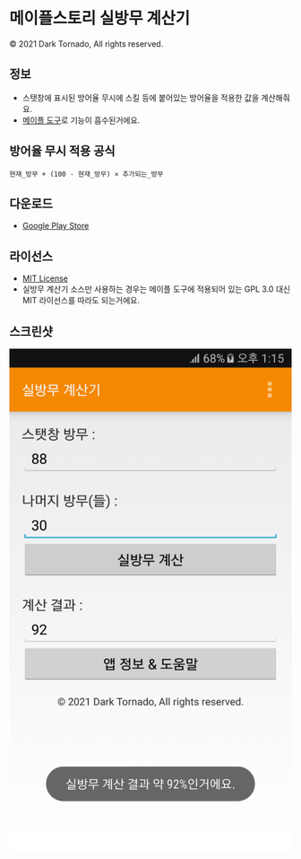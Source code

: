 # 메이플스토리 실방무 계산기

© 2021 Dark Tornado, All rights reserved.

## 정보
* 스탯창에 표시된 방어율 무시에 스킬 등에 붙어있는 방어율을 적용한 값을 계산해줘요.
* [메이플 도구](https://github.com/DarkTornado/MapleTools)로 기능이 흡수된거에요.

## 방어율 무시 적용 공식
`현재_방무 + (100 - 현재_방무) × 추가되는_방무`

## 다운로드
* [Google Play Store](https://play.google.com/store/apps/details?id=com.darktornado.mapleignoredefcalc)

## 라이선스
* [MIT License](https://github.com/DarkTornado/MapleIgnoreDEFCalc/blob/main/LICENSE)
* 실방무 계산기 소스만 사용하는 경우는 메이플 도구에 적용되어 있는 GPL 3.0 대신 MIT 라이선스를 따라도 되는거에요.

## 스크린샷
<img src="https://raw.githubusercontent.com/DarkTornado/MapleIgnoreDEFCalc/main/Screenshot.png">
